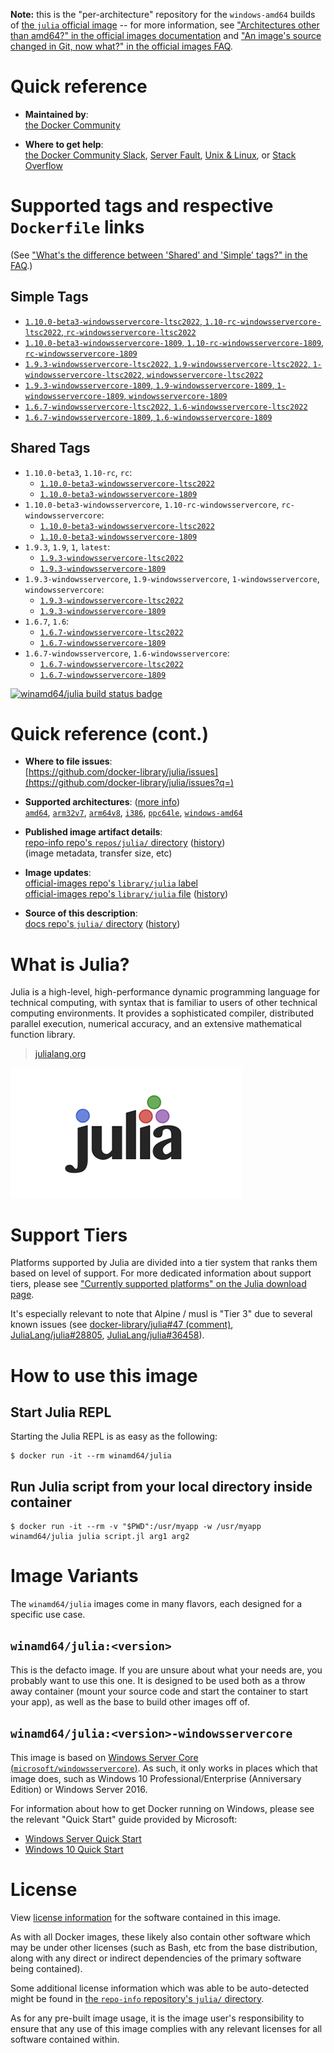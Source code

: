 <!--

********************************************************************************

WARNING:

    DO NOT EDIT "julia/README.md"

    IT IS AUTO-GENERATED

    (from the other files in "julia/" combined with a set of templates)

********************************************************************************

-->

**Note:** this is the "per-architecture" repository for the `windows-amd64` builds of [the `julia` official image](https://hub.docker.com/_/julia) -- for more information, see ["Architectures other than amd64?" in the official images documentation](https://github.com/docker-library/official-images#architectures-other-than-amd64) and ["An image's source changed in Git, now what?" in the official images FAQ](https://github.com/docker-library/faq#an-images-source-changed-in-git-now-what).

# Quick reference

-	**Maintained by**:  
	[the Docker Community](https://github.com/docker-library/julia)

-	**Where to get help**:  
	[the Docker Community Slack](https://dockr.ly/comm-slack), [Server Fault](https://serverfault.com/help/on-topic), [Unix & Linux](https://unix.stackexchange.com/help/on-topic), or [Stack Overflow](https://stackoverflow.com/help/on-topic)

# Supported tags and respective `Dockerfile` links

(See ["What's the difference between 'Shared' and 'Simple' tags?" in the FAQ](https://github.com/docker-library/faq#whats-the-difference-between-shared-and-simple-tags).)

## Simple Tags

-	[`1.10.0-beta3-windowsservercore-ltsc2022`, `1.10-rc-windowsservercore-ltsc2022`, `rc-windowsservercore-ltsc2022`](https://github.com/docker-library/julia/blob/b079ad40685c641e9ff6b880e6dc3ba311a2baf7/1.10-rc/windows/windowsservercore-ltsc2022/Dockerfile)
-	[`1.10.0-beta3-windowsservercore-1809`, `1.10-rc-windowsservercore-1809`, `rc-windowsservercore-1809`](https://github.com/docker-library/julia/blob/b079ad40685c641e9ff6b880e6dc3ba311a2baf7/1.10-rc/windows/windowsservercore-1809/Dockerfile)
-	[`1.9.3-windowsservercore-ltsc2022`, `1.9-windowsservercore-ltsc2022`, `1-windowsservercore-ltsc2022`, `windowsservercore-ltsc2022`](https://github.com/docker-library/julia/blob/d50ed8b3f1ef3c76d9be2647c7151ab0a539d2a8/1.9/windows/windowsservercore-ltsc2022/Dockerfile)
-	[`1.9.3-windowsservercore-1809`, `1.9-windowsservercore-1809`, `1-windowsservercore-1809`, `windowsservercore-1809`](https://github.com/docker-library/julia/blob/d50ed8b3f1ef3c76d9be2647c7151ab0a539d2a8/1.9/windows/windowsservercore-1809/Dockerfile)
-	[`1.6.7-windowsservercore-ltsc2022`, `1.6-windowsservercore-ltsc2022`](https://github.com/docker-library/julia/blob/e0d0364c90b544d2d6de097e324ff7cc538613e8/1.6/windows/windowsservercore-ltsc2022/Dockerfile)
-	[`1.6.7-windowsservercore-1809`, `1.6-windowsservercore-1809`](https://github.com/docker-library/julia/blob/e0d0364c90b544d2d6de097e324ff7cc538613e8/1.6/windows/windowsservercore-1809/Dockerfile)

## Shared Tags

-	`1.10.0-beta3`, `1.10-rc`, `rc`:
	-	[`1.10.0-beta3-windowsservercore-ltsc2022`](https://github.com/docker-library/julia/blob/b079ad40685c641e9ff6b880e6dc3ba311a2baf7/1.10-rc/windows/windowsservercore-ltsc2022/Dockerfile)
	-	[`1.10.0-beta3-windowsservercore-1809`](https://github.com/docker-library/julia/blob/b079ad40685c641e9ff6b880e6dc3ba311a2baf7/1.10-rc/windows/windowsservercore-1809/Dockerfile)
-	`1.10.0-beta3-windowsservercore`, `1.10-rc-windowsservercore`, `rc-windowsservercore`:
	-	[`1.10.0-beta3-windowsservercore-ltsc2022`](https://github.com/docker-library/julia/blob/b079ad40685c641e9ff6b880e6dc3ba311a2baf7/1.10-rc/windows/windowsservercore-ltsc2022/Dockerfile)
	-	[`1.10.0-beta3-windowsservercore-1809`](https://github.com/docker-library/julia/blob/b079ad40685c641e9ff6b880e6dc3ba311a2baf7/1.10-rc/windows/windowsservercore-1809/Dockerfile)
-	`1.9.3`, `1.9`, `1`, `latest`:
	-	[`1.9.3-windowsservercore-ltsc2022`](https://github.com/docker-library/julia/blob/d50ed8b3f1ef3c76d9be2647c7151ab0a539d2a8/1.9/windows/windowsservercore-ltsc2022/Dockerfile)
	-	[`1.9.3-windowsservercore-1809`](https://github.com/docker-library/julia/blob/d50ed8b3f1ef3c76d9be2647c7151ab0a539d2a8/1.9/windows/windowsservercore-1809/Dockerfile)
-	`1.9.3-windowsservercore`, `1.9-windowsservercore`, `1-windowsservercore`, `windowsservercore`:
	-	[`1.9.3-windowsservercore-ltsc2022`](https://github.com/docker-library/julia/blob/d50ed8b3f1ef3c76d9be2647c7151ab0a539d2a8/1.9/windows/windowsservercore-ltsc2022/Dockerfile)
	-	[`1.9.3-windowsservercore-1809`](https://github.com/docker-library/julia/blob/d50ed8b3f1ef3c76d9be2647c7151ab0a539d2a8/1.9/windows/windowsservercore-1809/Dockerfile)
-	`1.6.7`, `1.6`:
	-	[`1.6.7-windowsservercore-ltsc2022`](https://github.com/docker-library/julia/blob/e0d0364c90b544d2d6de097e324ff7cc538613e8/1.6/windows/windowsservercore-ltsc2022/Dockerfile)
	-	[`1.6.7-windowsservercore-1809`](https://github.com/docker-library/julia/blob/e0d0364c90b544d2d6de097e324ff7cc538613e8/1.6/windows/windowsservercore-1809/Dockerfile)
-	`1.6.7-windowsservercore`, `1.6-windowsservercore`:
	-	[`1.6.7-windowsservercore-ltsc2022`](https://github.com/docker-library/julia/blob/e0d0364c90b544d2d6de097e324ff7cc538613e8/1.6/windows/windowsservercore-ltsc2022/Dockerfile)
	-	[`1.6.7-windowsservercore-1809`](https://github.com/docker-library/julia/blob/e0d0364c90b544d2d6de097e324ff7cc538613e8/1.6/windows/windowsservercore-1809/Dockerfile)

[![winamd64/julia build status badge](https://img.shields.io/jenkins/s/https/doi-janky.infosiftr.net/job/multiarch/job/windows-amd64/job/julia.svg?label=winamd64/julia%20%20build%20job)](https://doi-janky.infosiftr.net/job/multiarch/job/windows-amd64/job/julia/)

# Quick reference (cont.)

-	**Where to file issues**:  
	[https://github.com/docker-library/julia/issues](https://github.com/docker-library/julia/issues?q=)

-	**Supported architectures**: ([more info](https://github.com/docker-library/official-images#architectures-other-than-amd64))  
	[`amd64`](https://hub.docker.com/r/amd64/julia/), [`arm32v7`](https://hub.docker.com/r/arm32v7/julia/), [`arm64v8`](https://hub.docker.com/r/arm64v8/julia/), [`i386`](https://hub.docker.com/r/i386/julia/), [`ppc64le`](https://hub.docker.com/r/ppc64le/julia/), [`windows-amd64`](https://hub.docker.com/r/winamd64/julia/)

-	**Published image artifact details**:  
	[repo-info repo's `repos/julia/` directory](https://github.com/docker-library/repo-info/blob/master/repos/julia) ([history](https://github.com/docker-library/repo-info/commits/master/repos/julia))  
	(image metadata, transfer size, etc)

-	**Image updates**:  
	[official-images repo's `library/julia` label](https://github.com/docker-library/official-images/issues?q=label%3Alibrary%2Fjulia)  
	[official-images repo's `library/julia` file](https://github.com/docker-library/official-images/blob/master/library/julia) ([history](https://github.com/docker-library/official-images/commits/master/library/julia))

-	**Source of this description**:  
	[docs repo's `julia/` directory](https://github.com/docker-library/docs/tree/master/julia) ([history](https://github.com/docker-library/docs/commits/master/julia))

# What is Julia?

Julia is a high-level, high-performance dynamic programming language for technical computing, with syntax that is familiar to users of other technical computing environments. It provides a sophisticated compiler, distributed parallel execution, numerical accuracy, and an extensive mathematical function library.

> [julialang.org](http://julialang.org/)

![logo](https://raw.githubusercontent.com/docker-library/docs/520519ad7db3ea9fd5d3590e836c839a0ffd6f19/julia/logo.png)

# Support Tiers

Platforms supported by Julia are divided into a tier system that ranks them based on level of support. For more dedicated information about support tiers, please see ["Currently supported platforms" on the Julia download page](https://julialang.org/downloads/#currently_supported_platforms).

It's especially relevant to note that Alpine / musl is "Tier 3" due to several known issues (see [docker-library/julia#47 (comment)](https://github.com/docker-library/julia/pull/47#issuecomment-652661869), [JuliaLang/julia#28805](https://github.com/JuliaLang/julia/issues/28805), [JuliaLang/julia#36458](https://github.com/JuliaLang/julia/issues/36458)).

# How to use this image

## Start Julia REPL

Starting the Julia REPL is as easy as the following:

```console
$ docker run -it --rm winamd64/julia
```

## Run Julia script from your local directory inside container

```console
$ docker run -it --rm -v "$PWD":/usr/myapp -w /usr/myapp winamd64/julia julia script.jl arg1 arg2
```

# Image Variants

The `winamd64/julia` images come in many flavors, each designed for a specific use case.

## `winamd64/julia:<version>`

This is the defacto image. If you are unsure about what your needs are, you probably want to use this one. It is designed to be used both as a throw away container (mount your source code and start the container to start your app), as well as the base to build other images off of.

## `winamd64/julia:<version>-windowsservercore`

This image is based on [Windows Server Core (`microsoft/windowsservercore`)](https://hub.docker.com/r/microsoft/windowsservercore/). As such, it only works in places which that image does, such as Windows 10 Professional/Enterprise (Anniversary Edition) or Windows Server 2016.

For information about how to get Docker running on Windows, please see the relevant "Quick Start" guide provided by Microsoft:

-	[Windows Server Quick Start](https://msdn.microsoft.com/en-us/virtualization/windowscontainers/quick_start/quick_start_windows_server)
-	[Windows 10 Quick Start](https://msdn.microsoft.com/en-us/virtualization/windowscontainers/quick_start/quick_start_windows_10)

# License

View [license information](http://julialang.org/) for the software contained in this image.

As with all Docker images, these likely also contain other software which may be under other licenses (such as Bash, etc from the base distribution, along with any direct or indirect dependencies of the primary software being contained).

Some additional license information which was able to be auto-detected might be found in [the `repo-info` repository's `julia/` directory](https://github.com/docker-library/repo-info/tree/master/repos/julia).

As for any pre-built image usage, it is the image user's responsibility to ensure that any use of this image complies with any relevant licenses for all software contained within.
